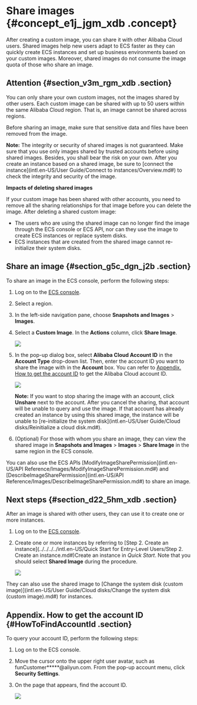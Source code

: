 # Share images {#concept_e1j_jgm_xdb .concept}

After creating a custom image, you can share it with other Alibaba Cloud users. Shared images help new users adapt to ECS faster as they can quickly create ECS instances and set up business environments based on your custom images. Moreover, shared images do not consume the image quota of those who share an image.

## Attention {#section_v3m_rgm_xdb .section}

You can only share your own custom images, not the images shared by other users. Each custom image can be shared with up to 50 users within the same Alibaba Cloud region. That is, an image cannot be shared across regions.

Before sharing an image, make sure that sensitive data and files have been removed from the image.

**Note:** The integrity or security of shared images is not guaranteed. Make sure that you use only images shared by trusted accounts before using shared images. Besides, you shall bear the risk on your own. After you create an instance based on a shared image, be sure to [connect the instance](intl.en-US/User Guide/Connect to instances/Overview.md#) to check the integrity and security of the image.

**Impacts of deleting shared images**

If your custom image has been shared with other accounts, you need to remove all the sharing relationships for that image before you can delete the image. After deleting a shared custom image:

-   The users who are using the shared image can no longer find the image through the ECS console or ECS API, nor can they use the image to create ECS instances or replace system disks.
-   ECS instances that are created from the shared image cannot re-initialize their system disks.

## Share an image {#section_g5c_dgn_j2b .section}

To share an image in the ECS console, perform the following steps:

1.  Log on to the [ECS console](https://ecs.console.aliyun.com/#/home).
2.  Select a region.
3.  In the left-side navigation pane, choose **Snapshots and Images** \> **Images**.
4.  Select a **Custom Image**. In the **Actions** column, click **Share Image**.

    ![](http://static-aliyun-doc.oss-cn-hangzhou.aliyuncs.com/assets/img/9700/15381262446790_en-US.png)

5.  In the pop-up dialog box, select **Alibaba Cloud Account ID** in the **Account Type** drop-down list. Then, enter the account ID you want to share the image with in the **Account** box. You can refer to [Appendix. How to get the account ID](#HowToFindAccountId) to get the Alibaba Cloud account ID.

    ![](http://static-aliyun-doc.oss-cn-hangzhou.aliyuncs.com/assets/img/9700/15381262446801_en-US.png)

    **Note:** If you want to stop sharing the image with an account, click **Unshare** next to the account. After you cancel the sharing, that account will be unable to query and use the image. If that account has already created an instance by using this shared image, the instance will be unable to [re-initialize the system disk](intl.en-US/User Guide/Cloud disks/Reinitialize a cloud disk.md#).

6.  \(Optional\) For those with whom you share an image, they can view the shared image in **Snapshots and Images** \> **Images** \> **Share Image** in the same region in the ECS console.

You can also use the ECS APIs [ModifyImageSharePermission](intl.en-US/API Reference/Images/ModifyImageSharePermission.md#) and [DescribeImageSharePermission](intl.en-US/API Reference/Images/DescribeImageSharePermission.md#) to share an image.

## Next steps {#section_d22_5hm_xdb .section}

After an image is shared with other users, they can use it to create one or more instances.

1.  Log on to the [ECS console](https://ecs.console.aliyun.com/#/home).
2.  Create one or more instances by referring to [Step 2. Create an instance](../../../../intl.en-US/Quick Start for Entry-Level Users/Step 2. Create an instance.md#)Create an instance in *Quick Start*. Note that you should select **Shared Image** during the procedure.

    ![](http://static-aliyun-doc.oss-cn-hangzhou.aliyuncs.com/assets/img/9700/15381262446802_en-US.png)


They can also use the shared image to [Change the system disk \(custom image\)](intl.en-US/User Guide/Cloud disks/Change the system disk (custom image).md#) for instances.

## Appendix. How to get the account ID {#HowToFindAccountId .section}

To query your account ID, perform the following steps:

1.  Log on to the ECS console.
2.  Move the cursor onto the upper right user avatar, such as funCustomer\*\*\*\*\*@aliyun.com. From the pop-up account menu, click **Security Settings**.
3.  On the page that appears, find the account ID.

    ![](http://static-aliyun-doc.oss-cn-hangzhou.aliyuncs.com/assets/img/9700/15381262446803_en-US.png)


